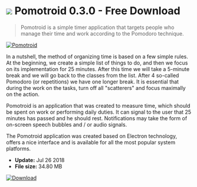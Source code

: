 # ![](https://cdn.softexe.net/static/icon/0/pomotroid-9992.png) Pomotroid 0.3.0 - Free Download

> Pomotroid is a simple timer application that targets people who manage their time and work according to the Pomodoro technique.

[![Pomotroid](https://gallery.dpcdn.pl/imgc/Tools/81385/g_-_420x350_1.5_-_xa8fe89eb-f092-4f4f-8ee7-1e41cebe40fb.png)](https://softexe.net/win/system/clock/pomotroid:aaab.html)

In a nutshell, the method of organizing time is based on a few simple rules. At the beginning, we create a simple list of things to do, and then we focus on its implementation for 25 minutes. After this time we will take a 5-minute break and we will go back to the classes from the list. After 4 so-called Pomodoro (or repetitions) we have one longer break. It is essential that during the work on the tasks, turn off all "scatterers" and focus maximally on the action.
 
 Pomotroid is an application that was created to measure time, which should be spent on work or performing daily duties. It can signal to the user that 25 minutes has passed and he should rest. Notifications may take the form of on-screen speech bubbles and / or audio signals.
 
 The Pomotroid application was created based on Electron technology, offers a nice interface and is available for all the most popular system platforms.


- **Update:** Jul 26 2018
- **File size:** 34.80 MB

[![Download](https://cdn.softexe.net/static/img/download.png)](https://softexe.net/win/system/clock/pomotroid:aaab.html)

